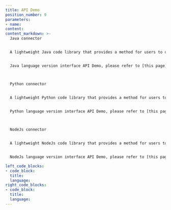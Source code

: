 ```yaml
---
title: API Demo
position_number: 9
parameters:
- name:
content:
content_markdown: >-
  Java connector


  A lightweight Java code library that provides a method for users to directly call the API


  Java language version interface API Demo, please refer to [this page](https://github.com/xt-com/xt-com-java-demo)



  Python connector


  A lightweight Python code library that provides a method for users to directly call the API
  

  Python language version interface API Demo, please refer to [this page](https://github.com/xt-com/xt-com-python-demo)



  NodeJs connector


  A lightweight NodeJs code library that provides a method for users to directly call the API


  NodeJs language version interface API Demo, please refer to [this page](https://github.com/xt-com/xt-com-nodejs-demo)

left_code_blocks:
- code_block:
  title:
  language:
right_code_blocks:
- code_block:
  title:
  language:
---
```

